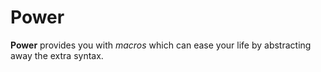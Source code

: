 # Power

**Power** provides you with *macros* which can ease your life by abstracting away the extra syntax.

